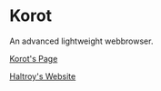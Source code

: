 # Korot
An advanced lightweight webbrowser.

[Korot's Page](http://korot.haltroy.com/ "Korot's Page")

[Haltroy's Website](http://haltroy.com "Haltroy's Website")
